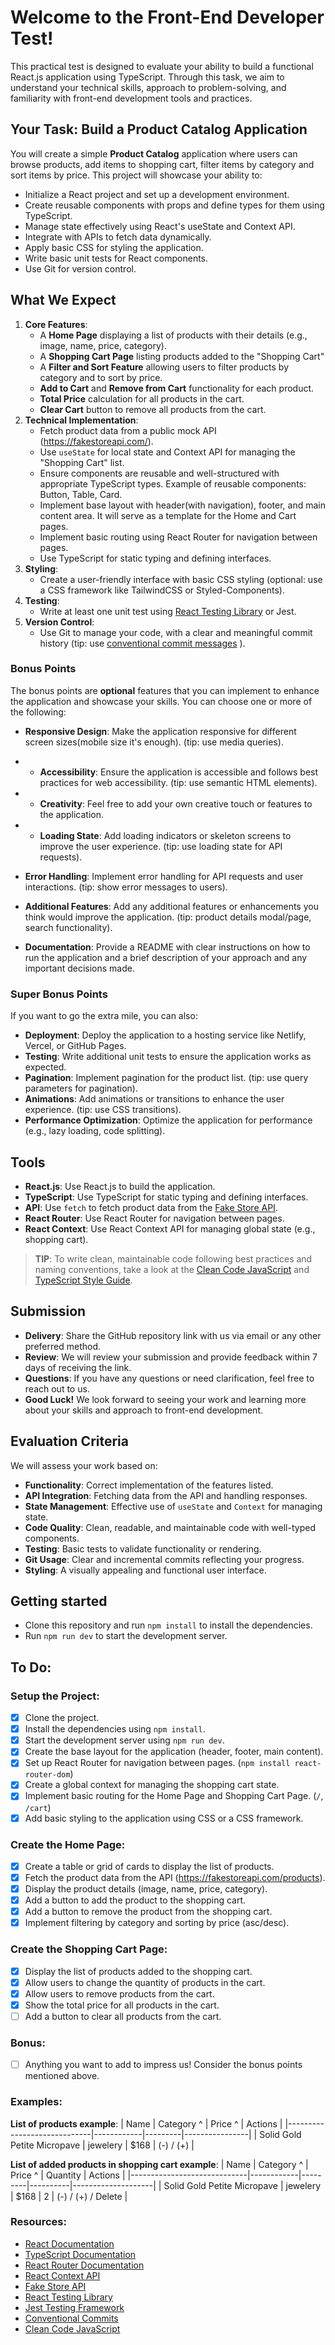 # Welcome to the Front-End Developer Test!

This practical test is designed to evaluate your ability to build a functional React.js application using TypeScript. Through this task, we aim to understand your technical skills, approach to problem-solving, and familiarity with front-end development tools and practices.

## Your Task: Build a Product Catalog Application
You will create a simple **Product Catalog** application where users can browse products, add items to shopping cart, filter items by category and sort items by price. This project will showcase your ability to:
- Initialize a React project and set up a development environment.
- Create reusable components with props and define types for them using TypeScript.
- Manage state effectively using React's useState and Context API.
- Integrate with APIs to fetch data dynamically.
- Apply basic CSS for styling the application.
- Write basic unit tests for React components.
- Use Git for version control.

## What We Expect
1. **Core Features**:
    - A **Home Page** displaying a list of products with their details (e.g., image, name, price, category). 
    - A **Shopping Cart Page** listing products added to the "Shopping Cart"
    - A **Filter and Sort Feature** allowing users to filter products by category and to sort by price.
    - **Add to Cart** and **Remove from Cart** functionality for each product.
    - **Total Price** calculation for all products in the cart.
    - **Clear Cart** button to remove all products from the cart.
2. **Technical Implementation**:
    - Fetch product data from a public mock API (https://fakestoreapi.com/). 
    - Use `useState` for local state and Context API for managing the "Shopping Cart" list. 
    - Ensure components are reusable and well-structured with appropriate TypeScript types. Example of reusable components: Button, Table, Card.
    - Implement base layout with header(with navigation), footer, and main content area. It will serve as a template for the Home and Cart pages.
    - Implement basic routing using React Router for navigation between pages.
    - Use TypeScript for static typing and defining interfaces.
3. **Styling**:
    - Create a user-friendly interface with basic CSS styling (optional: use a CSS framework like TailwindCSS or Styled-Components).
4. **Testing**:
    - Write at least one unit test using [React Testing Library](https://testing-library.com/docs/react-testing-library/intro/) or Jest.
5. **Version Control**:
    - Use Git to manage your code, with a clear and meaningful commit history (tip: use [conventional commit messages](https://www.conventionalcommits.org/en/v1.0.0/) ).

### Bonus Points
The bonus points are **optional** features that you can implement to enhance the application and showcase your skills. You can choose one or more of the following:
- **Responsive Design**: Make the application responsive for different screen sizes(mobile size it's enough). (tip: use media queries).
- - **Accessibility**: Ensure the application is accessible and follows best practices for web accessibility. (tip: use semantic HTML elements).
- - **Creativity**: Feel free to add your own creative touch or features to the application.
- - **Loading State**: Add loading indicators or skeleton screens to improve the user experience. (tip: use loading state for API requests).
- **Error Handling**: Implement error handling for API requests and user interactions. (tip: show error messages to users).


- **Additional Features**: Add any additional features or enhancements you think would improve the application. (tip: product details modal/page, search functionality).
- **Documentation**: Provide a README with clear instructions on how to run the application and a brief description of your approach and any important decisions made.

### Super Bonus Points
If you want to go the extra mile, you can also:
- **Deployment**: Deploy the application to a hosting service like Netlify, Vercel, or GitHub Pages.
- **Testing**: Write additional unit tests to ensure the application works as expected.
- **Pagination**: Implement pagination for the product list. (tip: use query parameters for pagination).
- **Animations**: Add animations or transitions to enhance the user experience. (tip: use CSS transitions).
- **Performance Optimization**: Optimize the application for performance (e.g., lazy loading, code splitting).

## Tools
- **React.js**: Use React.js to build the application.
- **TypeScript**: Use TypeScript for static typing and defining interfaces.
- **API**: Use `fetch` to fetch product data from the [Fake Store API](https://fakestoreapi.com/).
- **React Router**: Use React Router for navigation between pages.
- **React Context**: Use React Context API for managing global state (e.g., shopping cart).

> **TIP**: To write clean, maintainable code following best practices and naming conventions, take a look at the [Clean Code JavaScript](https://github.com/ryanmcdermott/clean-code-javascript) and [TypeScript Style Guide](https://basarat.gitbook.io/typescript/styleguide).


## Submission
- **Delivery**: Share the GitHub repository link with us via email or any other preferred method.
- **Review**: We will review your submission and provide feedback within 7 days of receiving the link.
- **Questions**: If you have any questions or need clarification, feel free to reach out to us.
- **Good Luck!** We look forward to seeing your work and learning more about your skills and approach to front-end development.


## Evaluation Criteria
We will assess your work based on:
- **Functionality**: Correct implementation of the features listed.
- **API Integration**: Fetching data from the API and handling responses.
- **State Management**: Effective use of `useState` and `Context` for managing state.
- **Code Quality**: Clean, readable, and maintainable code with well-typed components.
- **Testing**: Basic tests to validate functionality or rendering.
- **Git Usage**: Clear and incremental commits reflecting your progress.
- **Styling**: A visually appealing and functional user interface.

## Getting started
- Clone this repository and run `npm install` to install the dependencies.
- Run `npm run dev` to start the development server.

## To Do:
### Setup the Project:
- [x] Clone the project.
- [x] Install the dependencies using `npm install`.
- [x] Start the development server using `npm run dev`.
- [x] Create the base layout for the application (header, footer, main content).
- [x] Set up React Router for navigation between pages. (`npm install react-router-dom`)
- [x] Create a global context for managing the shopping cart state.
- [x] Implement basic routing for the Home Page and Shopping Cart Page. (`/`, `/cart`)
- [x] Add basic styling to the application using CSS or a CSS framework. 

### Create the Home Page:
- [x] Create a table or grid of cards to display the list of products.
- [x] Fetch the product data from the API (https://fakestoreapi.com/products).
- [x] Display the product details (image, name, price, category).
- [x] Add a button to add the product to the shopping cart.
- [x] Add a button to remove the product from the shopping cart.
- [x] Implement filtering by category and sorting by price (asc/desc).
### Create the Shopping Cart Page:
- [x] Display the list of products added to the shopping cart.
- [x] Allow users to change the quantity of products in the cart.
- [x] Allow users to remove products from the cart.
- [x] Show the total price for all products in the cart.
- [ ] Add a button to clear all products from the cart.

### Bonus:
- [ ] Anything you want to add to impress us! Consider the bonus points mentioned above.

### Examples:

**List of products example**:
| Name                        | Category ^ | Price ^ | Actions        |
|-----------------------------|------------|---------|----------------|
| Solid Gold Petite Micropave | jewelery   | $168    | (-) / (+) |

**List of added products in shopping cart example**:
| Name                        | Category ^ | Price ^ | Quantity | Actions            |
|-----------------------------|------------|---------|----------|--------------------|
| Solid Gold Petite Micropave | jewelery   | $168    | 2        | (-) / (+) / Delete |


### Resources:
- [React Documentation](https://react.dev/learn)
- [TypeScript Documentation](https://www.typescriptlang.org/docs/handbook/typescript-in-5-minutes.html)
- [React Router Documentation](https://reactrouter.com/en/main/start/tutorial)
- [React Context API](https://react.dev/learn/passing-data-deeply-with-context)
- [Fake Store API](https://fakestoreapi.com/)
- [React Testing Library](https://testing-library.com/docs/react-testing-library/intro/)
- [Jest Testing Framework](https://jestjs.io/docs/getting-started)
- [Conventional Commits](https://www.conventionalcommits.org/en/v1.0.0/)
- [Clean Code JavaScript](https://github.com/ryanmcdermott/clean-code-javascript)

